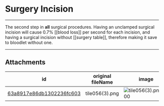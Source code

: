 # Surgery Incision

 

---

The second step in **all** surgical procedures. Having an unclamped surgical incision will cause 0.7% [[blood loss]] per second for each incision, and having a surgical incision without [[surgery table]], therefore making it save to bloodlet without one.

---

## Attachments

id | original fileName | image
---|---|---
[63a8917e86db1302236fc603](63a8917e86db1302236fc603.png) | tile056(3).png | ![tile056(3).png\|200](63a8917e86db1302236fc603.png)